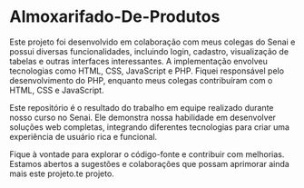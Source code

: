 # Almoxarifado-De-Produtos
 Este projeto foi desenvolvido em colaboração com meus colegas do Senai e possui diversas funcionalidades, incluindo login, cadastro, visualização de tabelas e outras interfaces interessantes. A implementação envolveu tecnologias como HTML, CSS, JavaScript e PHP. Fiquei responsável pelo desenvolvimento do PHP, enquanto meus colegas contribuíram com o HTML, CSS e JavaScript.

Este repositório é o resultado do trabalho em equipe realizado durante nosso curso no Senai. Ele demonstra nossa habilidade em desenvolver soluções web completas, integrando diferentes tecnologias para criar uma experiência de usuário rica e funcional.

Fique à vontade para explorar o código-fonte e contribuir com melhorias. Estamos abertos a sugestões e colaborações que possam aprimorar ainda mais este projeto.te projeto.
